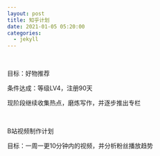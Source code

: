 ```yaml
---
layout: post
title: 知乎计划
date: 2021-01-05 05:20:00
categories:
  - jekyll
---
```


&nbsp;

目标：好物推荐

条件达成：等级LV4，注册90天

现阶段继续收集热点，磨炼写作，并逐步推出专栏

&nbsp;

B站视频制作计划

目标：一周一更10分钟内的视频，并分析粉丝播放趋势

&nbsp;

&nbsp;
